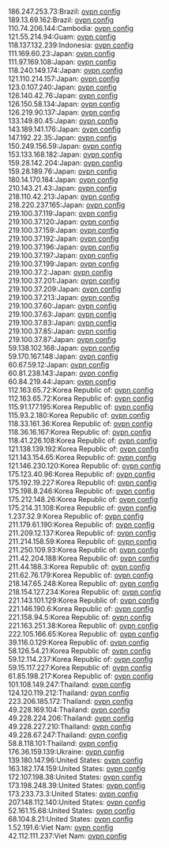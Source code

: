 186.247.253.73:Brazil: [ovpn config](vpn/186_247_253_73.ovpn)  
189.13.69.162:Brazil: [ovpn config](vpn/189_13_69_162.ovpn)  
110.74.206.144:Cambodia: [ovpn config](vpn/110_74_206_144.ovpn)  
121.55.214.94:Guam: [ovpn config](vpn/121_55_214_94.ovpn)  
118.137.132.239:Indonesia: [ovpn config](vpn/118_137_132_239.ovpn)  
111.169.60.23:Japan: [ovpn config](vpn/111_169_60_23.ovpn)  
111.97.169.108:Japan: [ovpn config](vpn/111_97_169_108.ovpn)  
118.240.149.174:Japan: [ovpn config](vpn/118_240_149_174.ovpn)  
121.110.214.157:Japan: [ovpn config](vpn/121_110_214_157.ovpn)  
123.0.107.240:Japan: [ovpn config](vpn/123_0_107_240.ovpn)  
126.140.42.76:Japan: [ovpn config](vpn/126_140_42_76.ovpn)  
126.150.58.134:Japan: [ovpn config](vpn/126_150_58_134.ovpn)  
126.219.90.137:Japan: [ovpn config](vpn/126_219_90_137.ovpn)  
133.149.80.45:Japan: [ovpn config](vpn/133_149_80_45.ovpn)  
143.189.141.176:Japan: [ovpn config](vpn/143_189_141_176.ovpn)  
147.192.22.35:Japan: [ovpn config](vpn/147_192_22_35.ovpn)  
150.249.156.59:Japan: [ovpn config](vpn/150_249_156_59.ovpn)  
153.133.168.182:Japan: [ovpn config](vpn/153_133_168_182.ovpn)  
159.28.142.204:Japan: [ovpn config](vpn/159_28_142_204.ovpn)  
159.28.189.76:Japan: [ovpn config](vpn/159_28_189_76.ovpn)  
180.14.170.184:Japan: [ovpn config](vpn/180_14_170_184.ovpn)  
210.143.21.43:Japan: [ovpn config](vpn/210_143_21_43.ovpn)  
218.110.42.213:Japan: [ovpn config](vpn/218_110_42_213.ovpn)  
218.220.237.165:Japan: [ovpn config](vpn/218_220_237_165.ovpn)  
219.100.37.119:Japan: [ovpn config](vpn/219_100_37_119.ovpn)  
219.100.37.120:Japan: [ovpn config](vpn/219_100_37_120.ovpn)  
219.100.37.159:Japan: [ovpn config](vpn/219_100_37_159.ovpn)  
219.100.37.192:Japan: [ovpn config](vpn/219_100_37_192.ovpn)  
219.100.37.196:Japan: [ovpn config](vpn/219_100_37_196.ovpn)  
219.100.37.197:Japan: [ovpn config](vpn/219_100_37_197.ovpn)  
219.100.37.199:Japan: [ovpn config](vpn/219_100_37_199.ovpn)  
219.100.37.2:Japan: [ovpn config](vpn/219_100_37_2.ovpn)  
219.100.37.201:Japan: [ovpn config](vpn/219_100_37_201.ovpn)  
219.100.37.209:Japan: [ovpn config](vpn/219_100_37_209.ovpn)  
219.100.37.213:Japan: [ovpn config](vpn/219_100_37_213.ovpn)  
219.100.37.60:Japan: [ovpn config](vpn/219_100_37_60.ovpn)  
219.100.37.63:Japan: [ovpn config](vpn/219_100_37_63.ovpn)  
219.100.37.83:Japan: [ovpn config](vpn/219_100_37_83.ovpn)  
219.100.37.85:Japan: [ovpn config](vpn/219_100_37_85.ovpn)  
219.100.37.87:Japan: [ovpn config](vpn/219_100_37_87.ovpn)  
59.138.102.168:Japan: [ovpn config](vpn/59_138_102_168.ovpn)  
59.170.167.148:Japan: [ovpn config](vpn/59_170_167_148.ovpn)  
60.67.59.12:Japan: [ovpn config](vpn/60_67_59_12.ovpn)  
60.81.238.143:Japan: [ovpn config](vpn/60_81_238_143.ovpn)  
60.84.219.44:Japan: [ovpn config](vpn/60_84_219_44.ovpn)  
112.163.65.72:Korea Republic of: [ovpn config](vpn/112_163_65_72.ovpn)  
112.163.65.72:Korea Republic of: [ovpn config](vpn/112_163_65_72.ovpn)  
115.91.177.195:Korea Republic of: [ovpn config](vpn/115_91_177_195.ovpn)  
115.93.2.180:Korea Republic of: [ovpn config](vpn/115_93_2_180.ovpn)  
118.33.161.36:Korea Republic of: [ovpn config](vpn/118_33_161_36.ovpn)  
118.36.16.167:Korea Republic of: [ovpn config](vpn/118_36_16_167.ovpn)  
118.41.226.108:Korea Republic of: [ovpn config](vpn/118_41_226_108.ovpn)  
121.138.139.192:Korea Republic of: [ovpn config](vpn/121_138_139_192.ovpn)  
121.143.154.65:Korea Republic of: [ovpn config](vpn/121_143_154_65.ovpn)  
121.146.230.120:Korea Republic of: [ovpn config](vpn/121_146_230_120.ovpn)  
175.123.40.96:Korea Republic of: [ovpn config](vpn/175_123_40_96.ovpn)  
175.192.19.227:Korea Republic of: [ovpn config](vpn/175_192_19_227.ovpn)  
175.198.8.246:Korea Republic of: [ovpn config](vpn/175_198_8_246.ovpn)  
175.212.148.26:Korea Republic of: [ovpn config](vpn/175_212_148_26.ovpn)  
175.214.31.108:Korea Republic of: [ovpn config](vpn/175_214_31_108.ovpn)  
1.237.32.9:Korea Republic of: [ovpn config](vpn/1_237_32_9.ovpn)  
211.179.61.190:Korea Republic of: [ovpn config](vpn/211_179_61_190.ovpn)  
211.209.12.137:Korea Republic of: [ovpn config](vpn/211_209_12_137.ovpn)  
211.214.158.59:Korea Republic of: [ovpn config](vpn/211_214_158_59.ovpn)  
211.250.109.93:Korea Republic of: [ovpn config](vpn/211_250_109_93.ovpn)  
211.42.204.188:Korea Republic of: [ovpn config](vpn/211_42_204_188.ovpn)  
211.44.188.3:Korea Republic of: [ovpn config](vpn/211_44_188_3.ovpn)  
211.62.76.179:Korea Republic of: [ovpn config](vpn/211_62_76_179.ovpn)  
218.147.65.248:Korea Republic of: [ovpn config](vpn/218_147_65_248.ovpn)  
218.154.127.234:Korea Republic of: [ovpn config](vpn/218_154_127_234.ovpn)  
221.143.101.129:Korea Republic of: [ovpn config](vpn/221_143_101_129.ovpn)  
221.146.190.6:Korea Republic of: [ovpn config](vpn/221_146_190_6.ovpn)  
221.158.94.5:Korea Republic of: [ovpn config](vpn/221_158_94_5.ovpn)  
221.163.251.38:Korea Republic of: [ovpn config](vpn/221_163_251_38.ovpn)  
222.105.166.65:Korea Republic of: [ovpn config](vpn/222_105_166_65.ovpn)  
39.116.0.129:Korea Republic of: [ovpn config](vpn/39_116_0_129.ovpn)  
58.126.54.21:Korea Republic of: [ovpn config](vpn/58_126_54_21.ovpn)  
59.12.114.237:Korea Republic of: [ovpn config](vpn/59_12_114_237.ovpn)  
59.15.117.227:Korea Republic of: [ovpn config](vpn/59_15_117_227.ovpn)  
61.85.198.217:Korea Republic of: [ovpn config](vpn/61_85_198_217.ovpn)  
101.108.149.247:Thailand: [ovpn config](vpn/101_108_149_247.ovpn)  
124.120.119.212:Thailand: [ovpn config](vpn/124_120_119_212.ovpn)  
223.206.185.172:Thailand: [ovpn config](vpn/223_206_185_172.ovpn)  
49.228.169.104:Thailand: [ovpn config](vpn/49_228_169_104.ovpn)  
49.228.224.206:Thailand: [ovpn config](vpn/49_228_224_206.ovpn)  
49.228.227.210:Thailand: [ovpn config](vpn/49_228_227_210.ovpn)  
49.228.67.247:Thailand: [ovpn config](vpn/49_228_67_247.ovpn)  
58.8.118.101:Thailand: [ovpn config](vpn/58_8_118_101.ovpn)  
176.36.159.139:Ukraine: [ovpn config](vpn/176_36_159_139.ovpn)  
139.180.147.96:United States: [ovpn config](vpn/139_180_147_96.ovpn)  
163.182.174.159:United States: [ovpn config](vpn/163_182_174_159.ovpn)  
172.107.198.38:United States: [ovpn config](vpn/172_107_198_38.ovpn)  
173.198.248.39:United States: [ovpn config](vpn/173_198_248_39.ovpn)  
173.233.73.3:United States: [ovpn config](vpn/173_233_73_3.ovpn)  
207.148.112.140:United States: [ovpn config](vpn/207_148_112_140.ovpn)  
52.161.15.68:United States: [ovpn config](vpn/52_161_15_68.ovpn)  
68.104.8.21:United States: [ovpn config](vpn/68_104_8_21.ovpn)  
1.52.191.6:Viet Nam: [ovpn config](vpn/1_52_191_6.ovpn)  
42.112.111.237:Viet Nam: [ovpn config](vpn/42_112_111_237.ovpn)  
